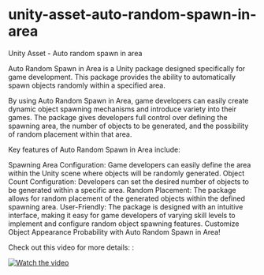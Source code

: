# unity-asset-auto-random-spawn-in-area
Unity Asset - Auto random spawn in area

Auto Random Spawn in Area is a Unity package designed specifically for game development. This package provides the ability to automatically spawn objects randomly within a specified area.

By using Auto Random Spawn in Area, game developers can easily create dynamic object spawning mechanisms and introduce variety into their games. The package gives developers full control over defining the spawning area, the number of objects to be generated, and the possibility of random placement within that area.

Key features of Auto Random Spawn in Area include:

Spawning Area Configuration: Game developers can easily define the area within the Unity scene where objects will be randomly generated.
Object Count Configuration: Developers can set the desired number of objects to be generated within a specific area.
Random Placement: The package allows for random placement of the generated objects within the defined spawning area.
User-Friendly: The package is designed with an intuitive interface, making it easy for game developers of varying skill levels to implement and configure random object spawning features.
Customize Object Appearance Probability with Auto Random Spawn in Area!



Check out this video for more details: :

[![Watch the video](https://img.youtube.com/vi/YhrMSqoHRaY/0.jpg)](https://www.youtube.com/watch?v=YhrMSqoHRaY)
